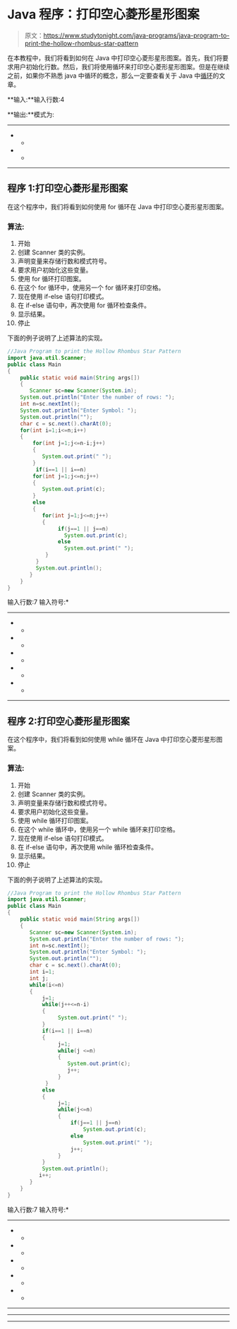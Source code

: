 # Java 程序：打印空心菱形星形图案

> 原文：<https://www.studytonight.com/java-programs/java-program-to-print-the-hollow-rhombus-star-pattern>

在本教程中，我们将看到如何在 Java 中打印空心菱形星形图案。首先，我们将要求用户初始化行数。然后，我们将使用循环来打印空心菱形星形图案。但是在继续之前，如果你不熟悉 java 中循环的概念，那么一定要查看关于 Java 中[循环](https://www.studytonight.com/java/loops-in-java.php)的文章。

**输入:**输入行数:4

**输出:**模式为:

* * * *

* *

* *

* * * *

## 程序 1:打印空心菱形星形图案

在这个程序中，我们将看到如何使用 for 循环在 Java 中打印空心菱形星形图案。

### 算法:

1.  开始
2.  创建 Scanner 类的实例。
3.  声明变量来存储行数和模式符号。
4.  要求用户初始化这些变量。
5.  使用 for 循环打印图案。
6.  在这个 for 循环中，使用另一个 for 循环来打印空格。
7.  现在使用 if-else 语句打印模式。
8.  在 if-else 语句中，再次使用 for 循环检查条件。
9.  显示结果。
10.  停止

下面的例子说明了上述算法的实现。

```java
//Java Program to print the Hollow Rhombus Star Pattern
import java.util.Scanner;
public class Main
{
    public static void main(String args[])
    {
       Scanner sc=new Scanner(System.in);
	System.out.println("Enter the number of rows: ");
	int n=sc.nextInt();
    System.out.println("Enter Symbol: ");
    System.out.println("");
    char c = sc.next().charAt(0);
	for(int i=1;i<=n;i++)
    {
        for(int j=1;j<=n-i;j++)
        {
           System.out.print(" ");
        }
	     if(i==1 || i==n)
        for(int j=1;j<=n;j++)
        {
           System.out.print(c);
        }
        else
	    {
           for(int j=1;j<=n;j++)
	       {  
         		if(j==1 || j==n)
                  System.out.print(c);
              	else
                  System.out.print(" ");
            }
         }
         System.out.println();
       }             
    }
}
```

输入行数:7
输入符号:*

* * * * * * *
* *
* *
* *
* *
* *
* * * * * * *

## 程序 2:打印空心菱形星形图案

在这个程序中，我们将看到如何使用 while 循环在 Java 中打印空心菱形星形图案。

### 算法:

1.  开始
2.  创建 Scanner 类的实例。
3.  声明变量来存储行数和模式符号。
4.  要求用户初始化这些变量。
5.  使用 while 循环打印图案。
6.  在这个 while 循环中，使用另一个 while 循环来打印空格。
7.  现在使用 if-else 语句打印模式。
8.  在 if-else 语句中，再次使用 while 循环检查条件。
9.  显示结果。
10.  停止

下面的例子说明了上述算法的实现。

```java
//Java Program to print the Hollow Rhombus Star Pattern
import java.util.Scanner;
public class Main
{
    public static void main(String args[])
    {
       Scanner sc=new Scanner(System.in);
	   System.out.println("Enter the number of rows: ");
	   int n=sc.nextInt();
       System.out.println("Enter Symbol: ");
       System.out.println("");
       char c = sc.next().charAt(0);
	   int i=1;
 	   int j;
       while(i<=n)
       {
           j=1;
           while(j++<=n-i)
           {
                System.out.print(" ");
           }
		   if(i==1 || i==n)
		   {
             	j=1;
                while(j <=n)
                {
     	           System.out.print(c);
     		       j++;
    		    }
   		    }
  	       else
	       {
                j=1;
                while(j<=n)
                {
                    if(j==1 || j==n)
                        System.out.print(c);
                    else
                        System.out.print(" ");
			        j++;
                }
           }
           System.out.println();
          i++;
       }       
    }
}
```

输入行数:7
输入符号:*

* * * * * * *
* *
* *
* *
* *
* *
* * * * * * *

* * *

* * *